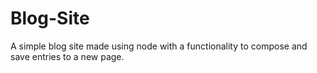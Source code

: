 # Blog-Site
A simple blog site made using node with a functionality to compose and save entries to a new page. 
